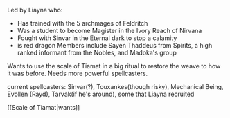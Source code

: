 Led by Liayna who:
- Has trained with the 5 archmages of Feldritch
- Was a student to become Magister in the Ivory Reach of Nirvana
- Fought with Sinvar in the Eternal dark to stop a calamity
- is red dragon
Members include Sayen Thaddeus from Spirits, a high ranked informant from the Nobles, and Madoka's group

Wants to use the scale of Tiamat in a big ritual to restore the weave to how it was before. Needs more powerful spellcasters.

current spellcasters: Sinvar(?), Touxankes(though risky), Mechanical Being, Evollen (Rayd), Tarvak(if he's around), some that Liayna recruited

[[Scale of Tiamat|wants]]